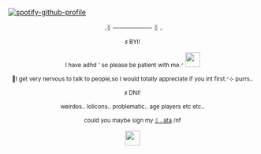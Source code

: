 [![spotify-github-profile](https://spotify-github-profile.kittinanx.com/api/view?uid=31h2oxcakzrsylfusd5gsgblhgxe&cover_image=true&theme=novatorem&show_offline=false&background_color=000000&interchange=false&bar_color=ffffff&bar_color_cover=false)](https://github.com/kittinan/spotify-github-profile)


<p align="center">◞ᛝ ──────── ᛝ◞

<p align="center"><sub>♯ BYI!<sub></sub> 

<p align="center"><sub>I have adhd ' so please be patient with me.ᐟ <img src="https://i.postimg.cc/cCnbgCyW/Tumblr-l-919228936639251.gif" alt="" width="30">
</p>
<p align="center"><sub> 🐾I get very nervous to talk to people,so I would totally appreciate if you int first.ᐟ⊹ purrs..</sub>
<p align="center"><sub>♯ DNI!<sub></sub> 
<p align="center"><sub> weirdos.. lolicons.. problematic.. age players etc etc.. <sub></sub> 


<p align="center">
  <sub>could you maybe sign my <a href="https://strawpawsie.atabook.org">ᛝ◞ ata</a> /nf</sub>
</p><p <p align="center">
  <img src="https://i.postimg.cc/ZnbS66Hm/Tumblr-l-18355054906170.png" alt="" width="30">
</p>

  









  







  
